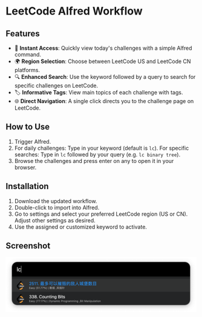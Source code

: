 # LeetCode Alfred Workflow

## Features

- 📅 **Instant Access**: Quickly view today's challenges with a simple Alfred command.
- 🌍 **Region Selection**: Choose between LeetCode US and LeetCode CN platforms.
- 🔍 **Enhanced Search**: Use the keyword followed by a query to search for specific challenges on LeetCode.
- 🏷️ **Informative Tags**: View main topics of each challenge with tags.
- 🌐 **Direct Navigation**: A single click directs you to the challenge page on LeetCode.

## How to Use

1. Trigger Alfred.
2. For daily challenges: Type in your keyword (default is `lc`).
   For specific searches: Type in `lc` followed by your query (e.g. `lc binary tree`).
3. Browse the challenges and press enter on any to open it in your browser.

## Installation

1. Download the updated workflow.
2. Double-click to import into Alfred.
3. Go to settings and select your preferred LeetCode region (US or CN). Adjust other settings as desired.
4. Use the assigned or customized keyword to activate.

## Screenshot

![](./src/Screenshot.png)
